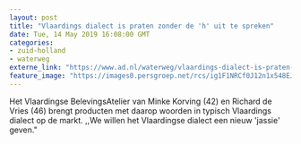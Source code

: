 ```yaml
---
layout: post
title: "Vlaardings dialect is praten zonder de 'h' uit te spreken"
date: Tue, 14 May 2019 16:08:00 GMT
categories: 
- zuid-holland 
- waterweg 
externe_link: "https://www.ad.nl/waterweg/vlaardings-dialect-is-praten-zonder-de-h-uit-te-spreken~a74acf3a/"
feature_image: "https://images0.persgroep.net/rcs/ig1F1NRCf0J12n1x548EJgpywxc/diocontent/147743700/_fitwidth/400/?appId=21791a8992982cd8da851550a453bd7f&quality=0.7"
---
```


Het Vlaardingse BelevingsAtelier van Minke Korving (42) en Richard de Vries (46) brengt producten met daarop woorden in typisch Vlaardings dialect op de markt. ,,We willen het Vlaardingse dialect een nieuw 'jassie' geven."
